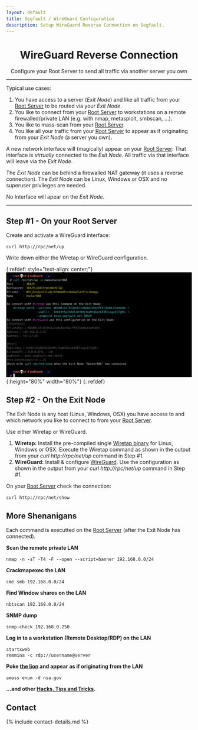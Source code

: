 ```yaml
---
layout: default
title: Segfault / WireGuard Configuration
description: Setup WireGuard Reverse Connection on Segfault.
---
```


<div style="text-align:center">
    <h1>WireGuard Reverse Connection</h1>
    <p>Configure your Root Server to send all traffic via another server you own</p>
</div>

---
Typical use cases:
1. You have access to a server (*Exit Node*) and like all traffic from your [Root Server](../) to be routed via your *Exit Node*.
1. You like to connect from your [Root Server](../) to workstations on a remote firewalled/private LAN (e.g. with nmap, metasploit, smbscan, ...).
1. You like to mass-scan from your [Root Server](../).
1. You like all your traffic from your [Root Server](../) to appear as if originating from your *Exit Node* (a server you own).

A new network interface will (magically) appear on your [Root Server](../): That interface is *virtually* connected to the *Exit Node*. All traffic via that interface will leave via the *Exit Node*.

The *Exit Node* can be behind a firewalled NAT gateway (it uses a reverse connection). The *Exit Node* can be Linux, Windows or OSX and no superuser privileges are needed.

No Interface will apear on the *Exit Node*.

---

## Step #1 - On your Root Server

Create and activate a WireGuard interface:

```shell
curl http://rpc/net/up
```

Write down either the Wiretap or WireGuard configuration.

{:refdef: style="text-align: center;"}
![login screen](wg-up2.png){:height="80%" width="80%"}
{: refdef}

## Step #2 - On the Exit Node

The Exit Node is any host (Linux, Windows, OSX) you have access to and which network you like to connect to from your [Root Server](../).

Use either Wiretap or WireGuard.

1. __Wiretap:__ Install the pre-compiled single [Wiretap binary](https://github.com/sandialabs/wiretap/releases/) for Linux, Windows or OSX. Execute the Wiretap command as shown in the output from your *curl http://rpc/net/up* command in Step #1.
1. __WireGuard:__ Install & configure [WireGuard](https://www.wireguard.com/). Use the configuration as shown in the output from your *curl http://rpc/net/up* command in Step #1.

On your [Root Server](../) check the connection:

```shell
curl http://rpc/net/show
```

## More Shenanigans

Each command is executted on the [Root Server](../) (after the Exit Node has connected).

__Scan the remote private LAN__

```
nmap -n -sT -T4 -F --open --script=banner 192.168.0.0/24
```

__Crackmapexec the LAN__

```
cme smb 192.168.0.0/24
```

__Find Window shares on the LAN__

```
nbtscan 192.168.0.0/24
```

__SNMP dump__

```
snmp-check 192.168.0.250
```

__Log in to a workstation (Remote Desktop/RDP) on the LAN__

```
startxweb
remmina -c rdp://username@server
```

__Poke [the lion](police-cars-police-chase.gif) and appear as if originating from the LAN__

```
amass enum -d nsa.gov
```

__...and other [Hacks, Tips and Tricks](tricks.html).__

## Contact

{% include contact-details.md %}
